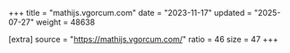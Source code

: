 +++
title = "mathijs.vgorcum.com"
date = "2023-11-17"
updated = "2025-07-27"
weight = 48638

[extra]
source = "https://mathijs.vgorcum.com/"
ratio = 46
size = 47
+++
